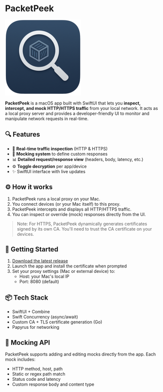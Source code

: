 # PacketPeek

<img src="Icon.png" alt="drawing" width="250"/>

**PacketPeek** is a macOS app built with SwiftUI that lets you **inspect, intercept, and mock HTTP/HTTPS traffic** from your local network. It acts as a local proxy server and provides a developer-friendly UI to monitor and manipulate network requests in real-time.


## 🔍 Features

- 🧭 **Real-time traffic inspection** (HTTP & HTTPS)
- 🧪 **Mocking system** to define custom responses
- 📊 **Detailed request/response view** (headers, body, latency, etc.)
- ⚙️ **Toggle decryption** per app/device
- ✨ SwiftUI interface with live updates

## ⚙️ How it works

1. PacketPeek runs a local proxy on your Mac.
2. You connect devices (or your Mac itself) to this proxy.
3. PacketPeek intercepts and displays all HTTP/HTTPS traffic.
4. You can inspect or override (mock) responses directly from the UI.

> Note: For HTTPS, PacketPeek dynamically generates certificates signed by its own CA. You'll need to trust the CA certificate on your devices.

## 🚀 Getting Started

1. [Download the latest release](https://github.com/FraStabile/ProxyApp/releases/latest)
2. Launch the app and install the certificate when prompted
3. Set your proxy settings (Mac or external device) to:
   - Host: your Mac's local IP
   - Port: 8080 (default)

## 📦 Tech Stack

- SwiftUI + Combine
- Swift Concurrency (async/await)
- Custom CA + TLS certificate generation (Go)
- Papyrus for networking

## 🧪 Mocking API

PacketPeek supports adding and editing mocks directly from the app. Each mock includes:

- HTTP method, host, path
- Static or regex path match
- Status code and latency
- Custom response body and content type
